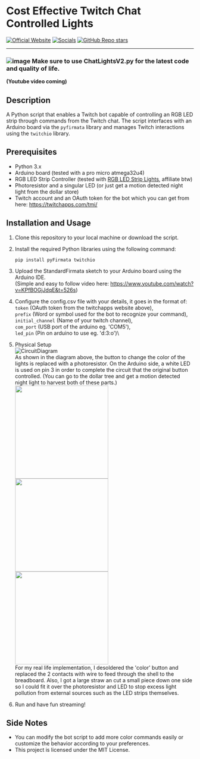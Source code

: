 # Cost Effective Twitch Chat Controlled Lights
[![Official Website](https://img.shields.io/badge/Official%20Website-blujay131.com-blue?style=flat&logo=world&logoColor=white)](https://blujay131.com/)
[![Socials](https://img.shields.io/badge/Socials-linktr.ee/blujay131-purple?style=flat&logo=world&logoColor=white)](https://linktr.ee/blujay_131)
[![GitHub Repo stars](https://img.shields.io/github/stars/BluJay131/Cost-Effective-Twitch-Chat-Controlled-Lights?style=social)](https://github.com/BluJay131/Cost-Effective-Twitch-Chat-Controlled-Lights/stargazers)

<hr/>

### ![image](https://github.com/BluJay131/Cost-Effective-Twitch-Controlled-Lights/assets/80910384/346dc2a9-45f3-4372-8e4c-de62a3bc5e3f) Make sure to use ChatLightsV2.py for the latest code and quality of life.

**(Youtube video coming)**

## Description

A Python script that enables a Twitch bot capable of controlling an RGB LED strip through commands from the Twitch chat. The script interfaces with an Arduino board via the `pyfirmata` library and manages Twitch interactions using the `twitchio` library.

## Prerequisites

- Python 3.x
- Arduino board (tested with a pro micro atmega32u4)
- RGB LED Strip Controller (tested with <a target="_blank" href="https://www.amazon.com/Lights-ehomful-Changing-Bedroom-Decoration/dp/B089YPWZKY?pd_rd_w=1UL1g&amp;content-id=amzn1.sym.e8faeee7-63c9-4cb3-96e0-e50a41f3b35b&amp;pf_rd_p=e8faeee7-63c9-4cb3-96e0-e50a41f3b35b&amp;pf_rd_r=XRHVTHYP8DZBCGCFPS86&amp;pd_rd_wg=sRwms&amp;pd_rd_r=d78b57fd-3202-4e1b-9504-ec35e67118ea&amp;pd_rd_i=B089YPWZKY&amp;ref_=pd_bap_d_grid_rp_0_6_t&amp;th=1&_encoding=UTF8&tag=blujay131-20&linkCode=ur2&linkId=6b8e047959132aa333bb5414e58410ca&camp=1789&creative=9325">RGB LED Strip Lights</a>, affiliate btw)
- Photoresistor and a singular LED (or just get a motion detected night light from the dollar store)
- Twitch account and an OAuth token for the bot which you can get from here: https://twitchapps.com/tmi/

## Installation and Usage

1. Clone this repository to your local machine or download the script.
2. Install the required Python libraries using the following command:
   ```
   pip install pyFirmata twitchio
   ```
3. Upload the StandardFirmata sketch to your Arduino board using the Arduino IDE.\
   (Simple and easy to follow video here: https://www.youtube.com/watch?v=KPfBOGjJdqE&t=526s)
4. Configure the config.csv file with your details, it goes in the format of:\
   `token` (OAuth token from the twitchapps website above),\
   `prefix` (Word or symbol used for the bot to recognize your command),\
   `initial_channel` (Name of your twitch channel),\
   `com_port` (USB port of the arduino eg. 'COM5'),\
   `led_pin` (Pin on arduino to use eg. 'd:3:o')\
5. Physical Setup\
   ![CircuitDiagram](https://github.com/BluJay131/Cost-Effective-Twitch-Controlled-Lights/assets/80910384/23c4d0f4-2f49-4beb-b63e-dc70ad49fe09)\
   As shown in the diagram above, the button to change the color of the lights is replaced with a photoresistor. On the Arduino side, a white LED is used on pin 3 in order to complete the circuit that the original button     controlled. (You can go to the dollar tree and get a motion detected night light to harvest both of these parts.)\
   <img src="https://github.com/BluJay131/Cost-Effective-Twitch-Controlled-Lights/assets/80910384/def9b3ee-ed59-4e38-8121-f70b747a77c2" data-canonical-src="https://github.com/BluJay131/Cost-Effective-Twitch-Controlled-Lights/assets/80910384/def9b3ee-ed59-4e38-8121-f70b747a77c2" width="250" height="250" />
   <img src="https://github.com/BluJay131/Cost-Effective-Twitch-Controlled-Lights/assets/80910384/fa515666-607c-433e-a6eb-3efa8096c375" data-canonical-src="https://github.com/BluJay131/Cost-Effective-Twitch-Controlled-Lights/assets/80910384/fa515666-607c-433e-a6eb-3efa8096c375" width="250" height="250" />
   <img src="https://github.com/BluJay131/Cost-Effective-Twitch-Controlled-Lights/assets/80910384/fbbd58a4-6be0-4956-8ce9-2a94b0ce734a" data-canonical-src="https://github.com/BluJay131/Cost-Effective-Twitch-Controlled-Lights/assets/80910384/fbbd58a4-6be0-4956-8ce9-2a94b0ce734a" width="250" height="250" />\
   For my real life implementation, I desoldered the 'color' button and replaced the 2 contacts with wire to feed through the shell to the breadboard. Also, I got a large straw an cut a small piece down one side so I could fit it over the photoresistor and LED to stop excess light pollution from external sources such as the LED strips themselves.

7. Run and have fun streaming!

## Side Notes

- You can modify the bot script to add more color commands easily or customize the behavior according to your preferences.
- This project is licensed under the MIT License.
